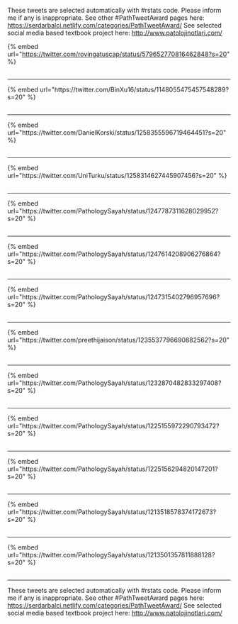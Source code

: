 

These tweets are selected automatically with #rstats code. Please inform me if any is inappropriate.
See other #PathTweetAward pages here: https://serdarbalci.netlify.com/categories/PathTweetAward/ 
See selected social media based textbook project here: http://www.patolojinotlari.com/

{% embed url="https://twitter.com/rovingatuscap/status/579652770816462848?s=20" %}<br>
<br>
<hr>
{% embed url="https://twitter.com/BinXu16/status/1148055475457548289?s=20" %}<br>
<br>
<hr>
{% embed url="https://twitter.com/DanielKorski/status/1258355596719464451?s=20" %}<br>
<br>
<hr>
{% embed url="https://twitter.com/UniTurku/status/1258314627445907456?s=20" %}<br>
<br>
<hr>
{% embed url="https://twitter.com/PathologySayah/status/1247787311628029952?s=20" %}<br>
<br>
<hr>
{% embed url="https://twitter.com/PathologySayah/status/1247614208906276864?s=20" %}<br>
<br>
<hr>
{% embed url="https://twitter.com/PathologySayah/status/1247315402796957696?s=20" %}<br>
<br>
<hr>
{% embed url="https://twitter.com/preethijaison/status/1235537796690882562?s=20" %}<br>
<br>
<hr>
{% embed url="https://twitter.com/PathologySayah/status/1232870482833297408?s=20" %}<br>
<br>
<hr>
{% embed url="https://twitter.com/PathologySayah/status/1225155972290793472?s=20" %}<br>
<br>
<hr>
{% embed url="https://twitter.com/PathologySayah/status/1225156294820147201?s=20" %}<br>
<br>
<hr>
{% embed url="https://twitter.com/PathologySayah/status/1213518578374172673?s=20" %}<br>
<br>
<hr>
{% embed url="https://twitter.com/PathologySayah/status/1213501357811888128?s=20" %}<br>
<br>
<hr>


These tweets are selected automatically with #rstats code. Please inform me if any is inappropriate.
See other #PathTweetAward pages here: https://serdarbalci.netlify.com/categories/PathTweetAward/ 
See selected social media based textbook project here: http://www.patolojinotlari.com/
